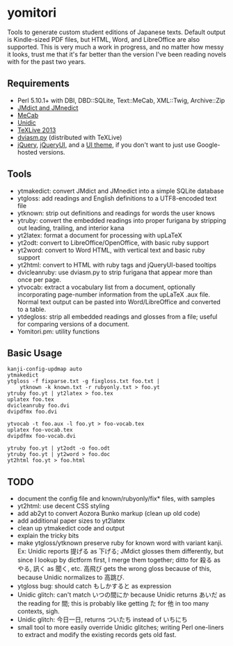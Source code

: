yomitori
========

Tools to generate custom student editions of Japanese texts.
Default output is Kindle-sized PDF files, but HTML, Word, and
LibreOffice are also supported. This is very much a work in
progress, and no matter how messy it looks, trust me that it's
far better than the version I've been reading novels with for
the past two years.

Requirements
------------

* Perl 5.10.1+ with DBI, DBD::SQLite, Text::MeCab, XML::Twig, Archive::Zip
* [JMdict and JMnedict](http://www.edrdg.org/)
* [MeCab](https://code.google.com/p/mecab/)
* [Unidic](http://en.sourceforge.jp/projects/unidic/)
* [TeXLive 2013](http://www.tug.org/texlive/)
* [dviasm.py](http://www.ctan.org/tex-archive/dviware/dviasm)
  (distributed with TeXLive)
* [jQuery](http://jquery.com/), [jQueryUI](http://jqueryui.com/),
  and a [UI theme](http://jqueryui.com/themeroller/), if you don't
  want to just use Google-hosted versions.

Tools
-----

* ytmakedict: convert JMdict and JMnedict into a simple SQLite database
* ytgloss: add readings and English definitions to a UTF8-encoded text file
* ytknown: strip out definitions and readings for words the user knows
* ytruby: convert the embedded readings into proper furigana by stripping
  out leading, trailing, and interior kana
* yt2latex: format a document for processing with upLaTeX
* yt2odt: convert to LibreOffice/OpenOffice, with basic ruby support
* yt2word: convert to Word HTML, with vertical text and basic ruby support
* yt2html: convert to HTML with ruby tags and jQueryUI-based tooltips
* dvicleanruby: use dviasm.py to strip furigana that appear more than
  once per page.
* ytvocab: extract a vocabulary list from a document, optionally
  incorporating page-number information from the upLaTeX .aux file.
  Normal text output can be pasted into Word/LibreOffice and
  converted to a table.
* ytdegloss: strip all embedded readings and glosses from a file;
  useful for comparing versions of a document.
* Yomitori.pm: utility functions

Basic Usage
-----------

	kanji-config-updmap auto
	ytmakedict
    ytgloss -f fixparse.txt -g fixgloss.txt foo.txt |
        ytknown -k known.txt -r rubyonly.txt > foo.yt
    ytruby foo.yt | yt2latex > foo.tex
    uplatex foo.tex
    dvicleanruby foo.dvi
    dvipdfmx foo.dvi

    ytvocab -t foo.aux -l foo.yt > foo-vocab.tex
	uplatex foo-vocab.tex
	dvipdfmx foo-vocab.dvi

    ytruby foo.yt | yt2odt -o foo.odt
    ytruby foo.yt | yt2word > foo.doc
	yt2html foo.yt > foo.html

TODO
----

* document the config file and known/rubyonly/fix* files, with samples
* yt2html: use decent CSS styling
* add ab2yt to convert Aozora Bunko markup (clean up old code)
* add additional paper sizes to yt2latex
* clean up ytmakedict code and output
* explain the tricky bits
* make ytgloss/ytknown preserve ruby for known word with variant kanji.
  Ex: Unidic reports 提げる as 下げる; JMdict glosses them differently,
  but since I lookup by dictform first, I merge them together; ditto for
  殺る as やる, 訊く as 聞く, etc. 高飛び gets the wrong gloss because
  of this, because Unidic normalizes to 高跳び.
* ytgloss bug: should catch もしかすると as expression
* Unidic glitch: can't match いつの間にか because Unidic returns あいだ
  as the reading for 間; this is probably like getting た for 他 in
  too many contexts, sigh.
* Unidic glitch: 今日一日, returns ついたち instead of いちにち
* small tool to more easily override Unidic glitches; writing Perl
  one-liners to extract and modify the existing records gets old fast.
